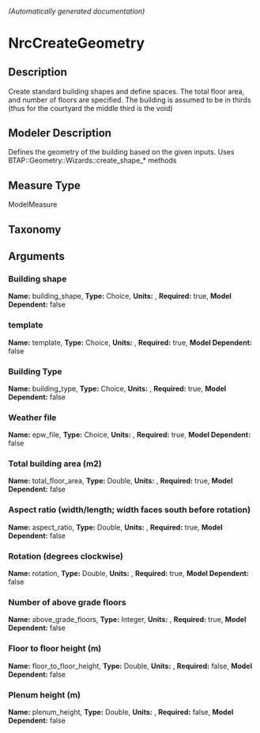 

###### (Automatically generated documentation)

# NrcCreateGeometry

## Description
Create standard building shapes and define spaces. The total floor area, and number of floors are specified. The building is assumed to be in thirds (thus for the courtyard the middle third is the void)

## Modeler Description
Defines the geometry of the building based on the given inputs. Uses BTAP::Geometry::Wizards::create_shape_* methods

## Measure Type
ModelMeasure

## Taxonomy


## Arguments


### Building shape

**Name:** building_shape,
**Type:** Choice,
**Units:** ,
**Required:** true,
**Model Dependent:** false

### template

**Name:** template,
**Type:** Choice,
**Units:** ,
**Required:** true,
**Model Dependent:** false

### Building Type 

**Name:** building_type,
**Type:** Choice,
**Units:** ,
**Required:** true,
**Model Dependent:** false

### Weather file

**Name:** epw_file,
**Type:** Choice,
**Units:** ,
**Required:** true,
**Model Dependent:** false

### Total building area (m2)

**Name:** total_floor_area,
**Type:** Double,
**Units:** ,
**Required:** true,
**Model Dependent:** false

### Aspect ratio (width/length; width faces south before rotation)

**Name:** aspect_ratio,
**Type:** Double,
**Units:** ,
**Required:** true,
**Model Dependent:** false

### Rotation (degrees clockwise)

**Name:** rotation,
**Type:** Double,
**Units:** ,
**Required:** true,
**Model Dependent:** false

### Number of above grade floors

**Name:** above_grade_floors,
**Type:** Integer,
**Units:** ,
**Required:** true,
**Model Dependent:** false

### Floor to floor height (m)

**Name:** floor_to_floor_height,
**Type:** Double,
**Units:** ,
**Required:** false,
**Model Dependent:** false

### Plenum height (m)

**Name:** plenum_height,
**Type:** Double,
**Units:** ,
**Required:** false,
**Model Dependent:** false




